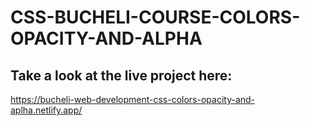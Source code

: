 # CSS-BUCHELI-COURSE-COLORS-OPACITY-AND-ALPHA

## Take a look at the live project here:
https://bucheli-web-development-css-colors-opacity-and-aplha.netlify.app/
